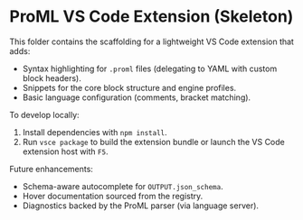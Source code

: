 # ProML VS Code Extension (Skeleton)

This folder contains the scaffolding for a lightweight VS Code extension that adds:

- Syntax highlighting for `.proml` files (delegating to YAML with custom block headers).
- Snippets for the core block structure and engine profiles.
- Basic language configuration (comments, bracket matching).

To develop locally:

1. Install dependencies with `npm install`.
2. Run `vsce package` to build the extension bundle or launch the VS Code extension host with `F5`.

Future enhancements:

- Schema-aware autocomplete for `OUTPUT.json_schema`.
- Hover documentation sourced from the registry.
- Diagnostics backed by the ProML parser (via language server).
